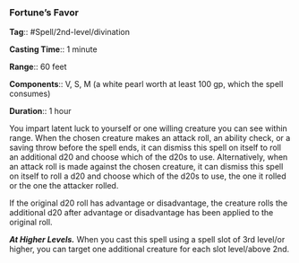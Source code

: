 ### Fortune’s Favor

**Tag**:: #Spell/2nd-level/divination

**Casting Time**:: 1 minute

**Range**:: 60 feet

**Components**:: V, S, M (a white pearl worth at least 100 gp, which the spell consumes)

**Duration**:: 1 hour

You impart latent luck to yourself or one willing creature you can see within range. When the chosen creature makes an attack roll, an ability check, or a saving throw before the spell ends, it can dismiss this spell on itself to roll an additional d20 and choose which of the d20s to use. Alternatively, when an attack roll is made against the chosen creature, it can dismiss this spell on itself to roll a d20 and choose which of the d20s to use, the one it rolled or the one the attacker rolled.

If the original d20 roll has advantage or disadvantage, the creature rolls the additional d20 after advantage or disadvantage has been applied to the original roll.

**_At Higher Levels._** When you cast this spell using a spell slot of 3rd level/or higher, you can target one additional creature for each slot level/above 2nd.